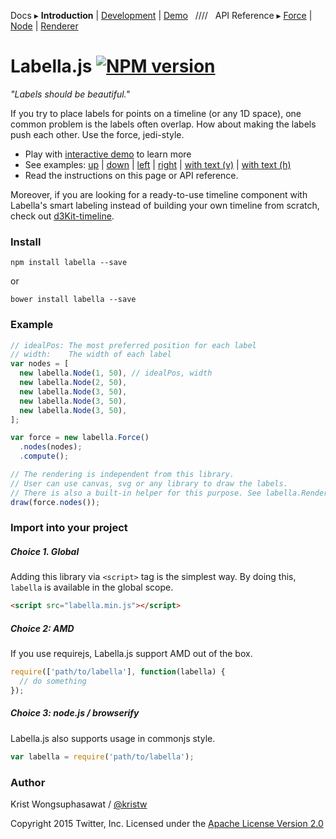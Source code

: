 Docs ▸
**Introduction** |
[Development](docs/Development.md) |
[Demo](http://twitter.github.io/labella.js/)
&nbsp;&nbsp;////&nbsp;&nbsp;
API Reference ▸
[Force](docs/Force.md) |
[Node](docs/Node.md) |
[Renderer](docs/Renderer.md)

# Labella.js [![NPM version][npm-image]][npm-url]

*"Labels should be beautiful."*

If you try to place labels for points on a timeline (or any 1D space), one common problem is the labels often overlap.
How about making the labels push each other. Use the force, jedi-style.

* Play with [interactive demo](http://twitter.github.io/labella.js/) to learn more
* See examples: [up](http://twitter.github.io/labella.js/basic_up.html) |
[down](http://twitter.github.io/labella.js/basic_down.html) |
[left](http://twitter.github.io/labella.js/basic_left.html) |
[right](http://twitter.github.io/labella.js/basic_right.html) |
[with text (v)](http://twitter.github.io/labella.js/with_text.html) |
[with text (h)](http://twitter.github.io/labella.js/with_text2.html)
* Read the instructions on this page or API reference.

Moreover, if you are looking for a ready-to-use timeline component with Labella's smart labeling instead of building your own timeline from scratch, check out [d3Kit-timeline](https://github.com/kristw/d3kit-timeline).

### Install

```
npm install labella --save
```

or

```
bower install labella --save
```

### Example

```javascript
// idealPos: The most preferred position for each label
// width:    The width of each label
var nodes = [
  new labella.Node(1, 50), // idealPos, width
  new labella.Node(2, 50),
  new labella.Node(3, 50),
  new labella.Node(3, 50),
  new labella.Node(3, 50),
];

var force = new labella.Force()
  .nodes(nodes);
  .compute();

// The rendering is independent from this library.
// User can use canvas, svg or any library to draw the labels.
// There is also a built-in helper for this purpose. See labella.Renderer
draw(force.nodes());
```

### Import into your project

##### Choice 1. Global

Adding this library via ```<script>``` tag is the simplest way. By doing this, ```labella``` is available in the global scope.

```html
<script src="labella.min.js"></script>
```

##### Choice 2: AMD

If you use requirejs, Labella.js support AMD out of the box.

```javascript
require(['path/to/labella'], function(labella) {
  // do something
});
```

##### Choice 3: node.js / browserify

Labella.js also supports usage in commonjs style.

```javascript
var labella = require('path/to/labella');
```

### Author

Krist Wongsuphasawat / [@kristw](https://twitter.com/kristw)

Copyright 2015 Twitter, Inc. Licensed under the [Apache License Version 2.0](http://www.apache.org/licenses/LICENSE-2.0)

[npm-image]: https://badge.fury.io/js/labella.svg
[npm-url]: https://npmjs.org/package/labella


